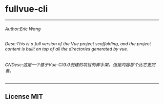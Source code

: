 # fullvue-cli

---
###### Author:Eric Wang

###### Desc:This is a full version of the Vue project scaffolding, and the project content is built on top of all the directories generated by vue.

###### CNDesc:这是一个基于Vue-Cli3.0创建的项目的脚手架，但是内容那个比它更完善。

---


## License MIT



